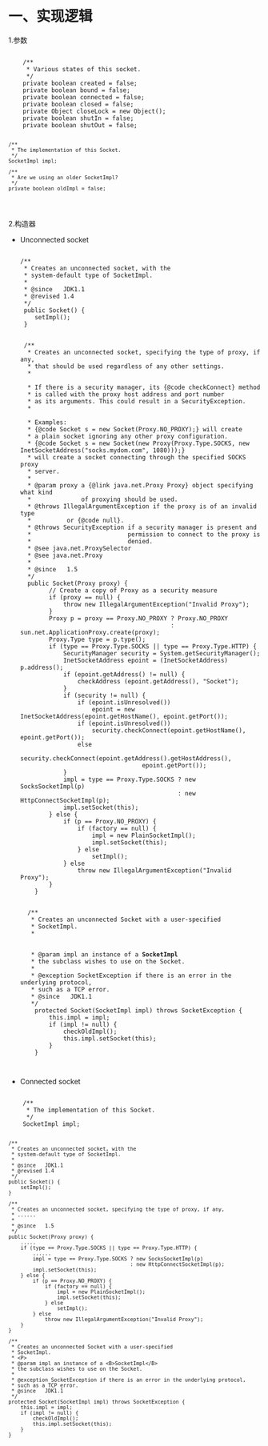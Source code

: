 <h1>一、实现逻辑</h1>
1.参数<br>
<pre><code>
    /**
     * Various states of this socket.
     */
    private boolean created = false;
    private boolean bound = false;
    private boolean connected = false;
    private boolean closed = false;
    private Object closeLock = new Object();
    private boolean shutIn = false;
    private boolean shutOut = false;

    /**
     * The implementation of this Socket.
     */
    SocketImpl impl;

    /**
     * Are we using an older SocketImpl?
     */
    private boolean oldImpl = false;

</code></pre>
2.构造器<br>
<ul>
	<li>Unconnected socket</li>
	<pre><code>
/**
 * Creates an unconnected socket, with the
 * system-default type of SocketImpl.
 *
 * @since   JDK1.1
 * @revised 1.4
 */
 public Socket() {
	setImpl();
 }
 <br>
 /**
  * Creates an unconnected socket, specifying the type of proxy, if any,
  * that should be used regardless of any other settings.
  * <br>
  * If there is a security manager, its {@code checkConnect} method
  * is called with the proxy host address and port number
  * as its arguments. This could result in a SecurityException.
  * <br>
  * Examples:
  * {@code Socket s = new Socket(Proxy.NO_PROXY);} will create
  * a plain socket ignoring any other proxy configuration.
  * {@code Socket s = new Socket(new Proxy(Proxy.Type.SOCKS, new InetSocketAddress("socks.mydom.com", 1080)));}
  * will create a socket connecting through the specified SOCKS proxy
  * server.
  *
  * @param proxy a {@link java.net.Proxy Proxy} object specifying what kind
  *              of proxying should be used.
  * @throws IllegalArgumentException if the proxy is of an invalid type
  *          or {@code null}.
  * @throws SecurityException if a security manager is present and
  *                           permission to connect to the proxy is
  *                           denied.
  * @see java.net.ProxySelector
  * @see java.net.Proxy
  *
  * @since   1.5
  */
  public Socket(Proxy proxy) {
        // Create a copy of Proxy as a security measure
        if (proxy == null) {
            throw new IllegalArgumentException("Invalid Proxy");
        }
        Proxy p = proxy == Proxy.NO_PROXY ? Proxy.NO_PROXY
                                          : sun.net.ApplicationProxy.create(proxy);
        Proxy.Type type = p.type();
        if (type == Proxy.Type.SOCKS || type == Proxy.Type.HTTP) {
            SecurityManager security = System.getSecurityManager();
            InetSocketAddress epoint = (InetSocketAddress) p.address();
            if (epoint.getAddress() != null) {
                checkAddress (epoint.getAddress(), "Socket");
            }
            if (security != null) {
                if (epoint.isUnresolved())
                    epoint = new InetSocketAddress(epoint.getHostName(), epoint.getPort());
                if (epoint.isUnresolved())
                    security.checkConnect(epoint.getHostName(), epoint.getPort());
                else
                    security.checkConnect(epoint.getAddress().getHostAddress(),
                                  epoint.getPort());
            }
            impl = type == Proxy.Type.SOCKS ? new SocksSocketImpl(p)
                                            : new HttpConnectSocketImpl(p);
            impl.setSocket(this);
        } else {
            if (p == Proxy.NO_PROXY) {
                if (factory == null) {
                    impl = new PlainSocketImpl();
                    impl.setSocket(this);
                } else
                    setImpl();
            } else
                throw new IllegalArgumentException("Invalid Proxy");
        }
    }
    <br>
  /**
   * Creates an unconnected Socket with a user-specified
   * SocketImpl.
   * <P>
   * @param impl an instance of a <B>SocketImpl</B>
   * the subclass wishes to use on the Socket.
   *
   * @exception SocketException if there is an error in the underlying protocol,
   * such as a TCP error.
   * @since   JDK1.1
   */
    protected Socket(SocketImpl impl) throws SocketException {
        this.impl = impl;
        if (impl != null) {
            checkOldImpl();
            this.impl.setSocket(this);
        }
    }
	</code></pre>
	<li>Connected socket</li>
</ul>
<code>
    /**
     * The implementation of this Socket.
     */
    SocketImpl impl;

    /**
     * Creates an unconnected socket, with the
     * system-default type of SocketImpl.
     *
     * @since   JDK1.1
     * @revised 1.4
     */
    public Socket() {
        setImpl();
    }

    /**
     * Creates an unconnected socket, specifying the type of proxy, if any,
     * ......
     *
     * @since   1.5
     */
    public Socket(Proxy proxy) {
        .....
        if (type == Proxy.Type.SOCKS || type == Proxy.Type.HTTP) {
            ......
            impl = type == Proxy.Type.SOCKS ? new SocksSocketImpl(p)
                                            : new HttpConnectSocketImpl(p);
            impl.setSocket(this);
        } else {
            if (p == Proxy.NO_PROXY) {
                if (factory == null) {
                    impl = new PlainSocketImpl();
                    impl.setSocket(this);
                } else
                    setImpl();
            } else
                throw new IllegalArgumentException("Invalid Proxy");
        }
    }

    /**
     * Creates an unconnected Socket with a user-specified
     * SocketImpl.
     * <P>
     * @param impl an instance of a <B>SocketImpl</B>
     * the subclass wishes to use on the Socket.
     *
     * @exception SocketException if there is an error in the underlying protocol,
     * such as a TCP error.
     * @since   JDK1.1
     */
    protected Socket(SocketImpl impl) throws SocketException {
        this.impl = impl;
        if (impl != null) {
            checkOldImpl();
            this.impl.setSocket(this);
        }
    }
</code>